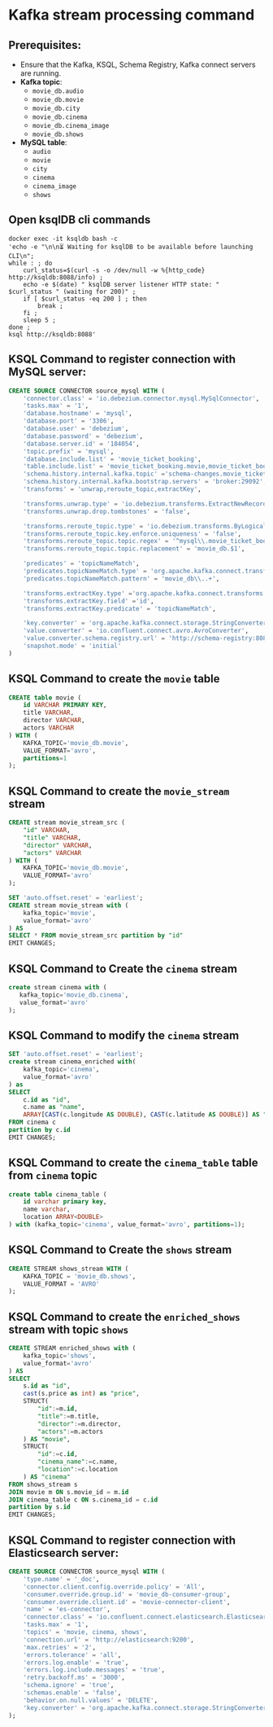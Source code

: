 # Kafka stream processing command

## Prerequisites:

- Ensure that the Kafka, KSQL, Schema Registry, Kafka connect servers are running.
- **Kafka topic**:
  - `movie_db.audio`
  - `movie_db.movie`
  - `movie_db.city`
  - `movie_db.cinema`
  - `movie_db.cinema_image`
  - `movie_db.shows`
- **MySQL table**:
  - `audio`
  - `movie`
  - `city`
  - `cinema`
  - `cinema_image`
  - `shows`

## Open ksqlDB cli commands

```docker
docker exec -it ksqldb bash -c
'echo -e "\n\n⏳ Waiting for ksqlDB to be available before launching CLI\n";
while : ; do
    curl_status=$(curl -s -o /dev/null -w %{http_code} http://ksqldb:8088/info) ;
    echo -e $(date) " ksqlDB server listener HTTP state: " $curl_status " (waiting for 200)" ;
    if [ $curl_status -eq 200 ] ; then
        break ;
    fi ;
    sleep 5 ;
done ;
ksql http://ksqldb:8088'
```

## KSQL Command to register connection with MySQL server:
```sql
CREATE SOURCE CONNECTOR source_mysql WITH (
    'connector.class' = 'io.debezium.connector.mysql.MySqlConnector',
    'tasks.max' = '1',
    'database.hostname' = 'mysql',
    'database.port' = '3306',
    'database.user' = 'debezium',
    'database.password' = 'debezium',
    'database.server.id' = '184054',
    'topic.prefix' = 'mysql',
    'database.include.list' = 'movie_ticket_booking',
    'table.include.list' = 'movie_ticket_booking.movie,movie_ticket_booking.shows,movie_ticket_booking.cinema',
    'schema.history.internal.kafka.topic' ='schema-changes.movie_ticket_booking',
    'schema.history.internal.kafka.bootstrap.servers' = 'broker:29092',
    'transforms' = 'unwrap,reroute_topic,extractKey',

    'transforms.unwrap.type' = 'io.debezium.transforms.ExtractNewRecordState',
    'transforms.unwrap.drop.tombstones' = 'false',

    'transforms.reroute_topic.type' = 'io.debezium.transforms.ByLogicalTableRouter',
    'transforms.reroute_topic.key.enforce.uniqueness' = 'false',
    'transforms.reroute_topic.topic.regex' = '^mysql\\.movie_ticket_booking\\.(.+)$',
    'transforms.reroute_topic.topic.replacement' = 'movie_db.$1',

    'predicates' = 'topicNameMatch',
    'predicates.topicNameMatch.type' = 'org.apache.kafka.connect.transforms.predicates.TopicNameMatches',
    'predicates.topicNameMatch.pattern' = 'movie_db\\..+',

    'transforms.extractKey.type' ='org.apache.kafka.connect.transforms.ExtractField$Key',
    'transforms.extractKey.field' ='id',
    'transforms.extractKey.predicate' = 'topicNameMatch',

    'key.converter' = 'org.apache.kafka.connect.storage.StringConverter',
    'value.converter' = 'io.confluent.connect.avro.AvroConverter',
    'value.converter.schema.registry.url' = 'http://schema-registry:8081',
    'snapshot.mode' = 'initial'
)
```

## KSQL Command to create the `movie` table

```sql
CREATE table movie (
    id VARCHAR PRIMARY KEY,
    title VARCHAR,
    director VARCHAR,
    actors VARCHAR
) WITH (
    KAFKA_TOPIC='movie_db.movie',
    VALUE_FORMAT='avro',
    partitions=1
);
```

## KSQL Command to create the `movie_stream` stream

```sql
CREATE stream movie_stream_src (
    "id" VARCHAR,
    "title" VARCHAR,
    "director" VARCHAR,
    "actors" VARCHAR
) WITH (
    KAFKA_TOPIC='movie_db.movie',
    VALUE_FORMAT='avro'
);

SET 'auto.offset.reset' = 'earliest';
CREATE stream movie_stream with (
    kafka_topic='movie',
    value_format='avro'
) AS
SELECT * FROM movie_stream_src partition by "id"
EMIT CHANGES;
```

## KSQL Command to Create the `cinema` stream

```sql
create stream cinema with (
   kafka_topic='movie_db.cinema',
   value_format='avro'
);
```

## KSQL Command to modify the `cinema` stream

```sql
SET 'auto.offset.reset' = 'earliest';
create stream cinema_enriched with(
    kafka_topic='cinema',
    value_format='avro'
) as
SELECT
    c.id as "id",
    c.name as "name",
    ARRAY[CAST(c.longitude AS DOUBLE), CAST(c.latitude AS DOUBLE)] AS "location"
FROM cinema c
partition by c.id
EMIT CHANGES;
```

## KSQL Command to create the `cinema_table` table from `cinema` topic

```sql
create table cinema_table (
    id varchar primary key,
    name varchar,
    location ARRAY<DOUBLE>
) with (kafka_topic='cinema', value_format='avro', partitions=1);
```

## KSQL Command to Create the `shows` stream

```sql
CREATE STREAM shows_stream WITH (
    KAFKA_TOPIC = 'movie_db.shows',
    VALUE_FORMAT = 'AVRO'
);
```

## KSQL Command to create the `enriched_shows` stream with topic `shows`

```sql
CREATE STREAM enriched_shows with (
    kafka_topic='shows',
    value_format='avro'
) AS
SELECT
    s.id as "id",
    cast(s.price as int) as "price",
    STRUCT(
        "id":=m.id,
        "title":=m.title,
        "director":=m.director,
        "actors":=m.actors
    ) AS "movie",
    STRUCT(
        "id":=c.id,
        "cinema_name":=c.name,
        "location":=c.location
    ) AS "cinema"
FROM shows_stream s
JOIN movie m ON s.movie_id = m.id
JOIN cinema_table c ON s.cinema_id = c.id
partition by s.id
EMIT CHANGES;
```
## KSQL Command to register connection with Elasticsearch server:
```sql
CREATE SOURCE CONNECTOR source_mysql WITH (
    'type.name' = '_doc',
    'connector.client.config.override.policy' = 'All',
    'consumer.override.group.id' = 'movie_db-consumer-group',
    'consumer.override.client.id' = 'movie-connector-client',
    'name' = 'es-connector',
    'connector.class' = 'io.confluent.connect.elasticsearch.ElasticsearchSinkConnector',
    'tasks.max' = '1',
    'topics' = 'movie, cinema, shows',
    'connection.url' = 'http://elasticsearch:9200',
    'max.retries' = '2',
    'errors.tolerance' = 'all',
    'errors.log.enable' = 'true',
    'errors.log.include.messages' = 'true',
    'retry.backoff.ms' = '3000',
    'schema.ignore' = 'true',
    'schemas.enable' = 'false',
    'behavior.on.null.values' = 'DELETE',
    'key.converter' = 'org.apache.kafka.connect.storage.StringConverter'
);
```